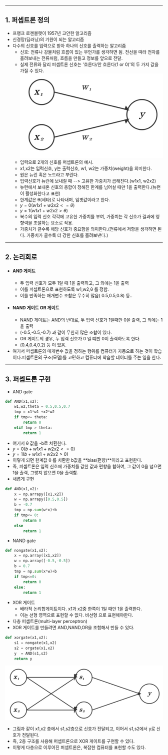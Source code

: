 ***
## 1.  퍼셉트론 정의

- 프랭크 로젠블랫이 1957년 고안한 알고리즘
- 신경망(딥러닝)의 기원이 되는 알고리즘
- 다수의 신호를 입력으로 받아 하나의 신호를 출력하는 알고리즘
	- 신호: 전류나 강물처럼 흐름이 있는 무언가를 생각하면 됨. 전선을 따라 전자를 흘려보내는 전류처럼, 흐름을 만들고 정보를 앞으로 전달. 
	- 실제 전류와 달리 퍼셉트론 신호는 '흐른다/안 흐른다(1 or 0)'의 두 가지 값을 가질 수 있다.
	![퍼셉트론-20250330140040574.webp](images/%ED%8D%BC%EC%85%89%ED%8A%B8%EB%A1%A0-20250330140040574.webp)
	- 입력으로 2개의 신호를 퍼셉트론의 예시. 
	- x1,x2는 입력신호, y는 출력신호, w1, w2는 가중치(weight)을 의미한다.
	- 원은 뉴런 혹은 노드라고 부린다.
	- 입력신호가 뉴런에 보내질 때 --> 고유한 가중치가 곱해진다.(w1x1, w2x2)
	- 뉴런에서 보내온 신호의 총합이 정해진 한계를 넘어설 때만 1을 출력한다.(뉴런이 활성화한다고 표현)
	- 한계값은 θ(세타)로 나타내며, 임곗값이라고 한다.
	- $y = 0 (w1x1 +w2x2 <= θ)$
	- $y = 1 (w1x1+w2x2 > θ)$
	- 복수의 입력 신호 각각에 고유한 가중치를 부여, 가중치는 각 신호가 결과에 영향력을 조절하는 요소로 작용.
	- 가중치가 클수록 해당 신호가 중요함을 의미한다.(전류에서 저항을 생각하면 된다. 가중치가 클수록 더 강한 신호를 흘려보낸다.)
***
## 2. 논리회로

 - #### AND 게이트
	 - 두 입력 신호가 모두 1일 때 1을 출력하고, 그 외에는 1을 출력
	 - 이를 퍼셉트론으로 표현하도록 w1,w2,θ 를 정함.
	 - 이를 만족하는 매개변수 조합은 무수히 많음( 0.5,0.5,0.8) 등..
 - #### NAND 게이트 OR 게이트
	 - NAND 게이트는 AND의 반대로, 두 입력 신호가 1일때만 0을 출력, 그 외에는 1을 출력
	- (-0.5,-0.5,-0.7) 과 같이 무한히 많은 조합이 있다.
	- OR 게이트의 경우, 두 입력 신호가 0 일 떄만 0이 출력하도록 한다.
	- (0.4,0.4,0.2) 등 이 있음.
- 여기서 퍼셉트론의 매개변수 값을 정하는 행위를 컴퓨터가 자동으로 하는 것이 학습이다.퍼셉트론의 구조(모델)를 고민하고 컴퓨터에 학습할 데이터를 주는 일을 한다.
***
## 3. 퍼셉트론 구현
- AND gate
```python
def AND(x1,x2):
	w1,w2,theta = 0.5,0.5,0.7
	tmp = x1*w1 +x2*w2
	if tmp<= theta:
		return 0
	elif tmp > theta:
		return 1
```
- 여기서 θ  값을  -b로 치환한다. 
- $y = 0 (b+w1x1 +w2x2 <= 0)$
- $y = 1 (b+w1x1+w2x2 > 0)$
- 이렇게 되면 한계값 θ 를 치환한 b값을 **bias(편향)**이라고 표현한다.
- 즉, 퍼셉트론은 입력 신호에 가중치를 값한 값과 편향을 합하여, 그 값이 0을 넘으면 1을 출력, 그렇지 않으면 0을 출력함.
- 새롭게 구현
```python
def AND(x1,x2):
	x = np.arrapy([x1,x2])
	w = np.arrapy([0.5,0.5])
	b = -0.7
	tmp = np.sum(w*x)+b
	if tmp<= 0:
		return 0
	else
		return 1
```
- NAND gate
```python
def nongate(x1,x2):
	x = np.array([x1,x2])
	w = np.array([-0.5,-0.5])
	b = 0.7
	tmp = np.sum(x*w)+b
	if tmp<=0:
		return 0
	else:
		return 1
```
- XOR 게이트
	- 배타적 논리합게이트이다. x1과 x2중 한쪽이 1일 때만 1을 출력한다.
	- 이는 선형 영역으로 표현할 수 없다. 비선형 으로 표현해야한다.
- 다층 퍼셉트론(multi-layer perceptron)
- XOR 게이트를 만들려면 AND,NAND,OR을 조합해서 만들 수 있다. 
```python
def xorgate(x1,x2):
	s1 = nongate(x1,x2)
	s2 = orgate(x1,x2)
	y  = AND(s1,s2)
	return y
```
![퍼셉트론-20250330160015105.webp](images/%ED%8D%BC%EC%85%89%ED%8A%B8%EB%A1%A0-20250330160015105.webp)
- 그림과 같이 x1,x2 층에서 s1,s2층으로 신호가 전달되고, 이어서 s1,s2에서 y로 신호가 전달된다.
- 즉, 2층 구조를 사용해 퍼셉트론으로 XOR 게이트를 구현할 수 있다.
- 이렇게 다층으로 이루어진 퍼셉트론은, 복잡한 컴퓨터를 표현할 수도 있다. 